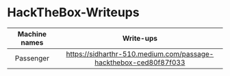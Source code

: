 # HackTheBox-Writeups

| Machine names | Write-ups 														                          | 
| :---: 		| :---: 														                                	| 
| Passenger		|  https://sidharthr-510.medium.com/passage-hackthebox-ced80f87f033	|
